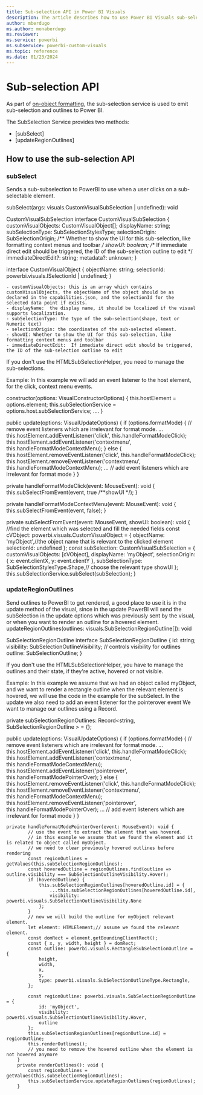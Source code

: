 ```yaml
---
title: Sub-selection API in Power BI Visuals
description: The article describes how to use Power BI Visuals sub-selectionAPI to allow users to format visuals easily.
author: mberdugo
ms.author: monaberdugo
ms.reviewer:
ms.service: powerbi
ms.subservice: powerbi-custom-visuals
ms.topic: reference
ms.date: 01/23/2024
---
```


# Sub-selection API

As part of [on-object formatting](./on-object-formatting.md), the sub-selection service is used to emit sub-selection and outlines to Power BI.

The SubSelection Service provides two methods:

* [subSelect]
* [updateRegionOutlines]


## How to use the sub-selection API

### subSelect

Sends a sub-subselection to PowerBI to use when a user clicks on a sub-selectable element.

subSelect(args: visuals.CustomVisualSubSelection | undefined): void

CustomVisualSubSelection
interface CustomVisualSubSelection {
            customVisualObjects: CustomVisualObject[];
            displayName: string;
            subSelectionType: SubSelectionStylesType;
            selectionOrigin: SubSelectionOrigin;
            /** Whether to show the UI for this sub-selection, like formatting context menus and toolbar */
            showUI: boolean;
            /** If immediate direct edit should be triggered, the ID of the sub-selection outline to edit */
            immediateDirectEdit?: string;
            metadata?: unknown;
        }


interface CustomVisualObject {
            objectName: string;
            selectionId: powerbi.visuals.ISelectionId | undefined;
        }

	- customVisualObjects: this is an array which contains customVisualObjects, the objectName of the object should be as declared in the capabilities.json, and the selectionId for the selected data point if exists.
	- displayName:  the display name, it should be localized if the visual supports localization.
	- subSelectionType: the type of the sub-selection(shape, text or Numeric text)
	- selectionOrigin: the coordinates of the sub-selected element.
	- showUI: Whether to show the UI for this sub-selection, like formatting context menus and toolbar
	- immediateDirectEdit:  If immediate direct edit should be triggered, the ID of the sub-selection outline to edit

If you don't use the HTMLSubSelectionHelper, you need to manage the sub-selections.

Example:
In this example we will add an event listener to the host element, for the click, context menu events.

constructor(options: VisualConstructorOptions) {
        this.hostElement = options.element;
        this.subSelectionService = options.host.subSelectionService;
        ….
}


public update(options: VisualUpdateOptions) {
	if (options.formatMode) {
	            // remove event listeners which are irrelevant for format mode.
		 …
	            this.hostElement.addEventListener('click', this.handleFormatModeClick);
	            this.hostElement.addEventListener('contextmenu',  this.handleFormatModeContextMenu);
	        } else {
	            this.hostElement.removeEventListener('click', this.handleFormatModeClick);
	            this.hostElement.removeEventListener('contextmenu', this.handleFormatModeContextMenu);
		 …
	            // add event listeners which are irrelevant for format mode
	        }
	}
	
private handleFormatModeClick(event: MouseEvent): void {
        this.subSelectFromEvent(event, true /**showUI */);
    }

 private handleFormatModeContextMenu(event: MouseEvent): void {
        this.subSelectFromEvent(event, false);
    }

private subSelectFromEvent(event: MouseEvent, showUI: boolean): void {
        //find the element which was selected and fill the needed fields
        const cVObject: powerbi.visuals.CustomVisualObject = {
            objectName: 'myObject',//the object name that is relevant to the clicked element
            selectionId: undefined
        };
        const subSelection: CustomVisualSubSelection = {
            customVisualObjects: [cVObject],
            displayName: 'myObject',
            selectionOrigin: {
                x: event.clientX,
                y: event.clientY
            },
            subSelectionType: SubSelectionStylesType.Shape,// choose the relevant type
            showUI
        };
        this.subSelectionService.subSelect(subSelection);
    }

### updateRegionOutlines

Send outlines to PowerBI to get rendered, a good place to use it is in the update method of the visual, since in the update PowerBI will send the subSelection in the update options which was previously sent by the visual, or when you want to render an outline for a hovered element.
updateRegionOutlines(outlines: visuals.SubSelectionRegionOutline[]): void

SubSelectionRegionOutline
interface SubSelectionRegionOutline {
            id: string;
            visibility: SubSelectionOutlineVisibility; // controls visibility for outlines
            outline: SubSelectionOutline;
        }

If you don't use the HTMLSubSelectionHelper, you have to manage the outlines and their state, if they're active, hovered or not visible.

Example: 
In this example we assume that we had an object called myObject, and we want to render a rectangle outline when the relevant element is hovered, we will use the code in the example for the subSelect.
In the update we also need to add an event listener for the pointerover event
We want to manage our outlines using a Record.

private subSelectionRegionOutlines: Record<string, SubSelectionRegionOutline > = {};


public update(options: VisualUpdateOptions) {
	if (options.formatMode) {
	            // remove event listeners which are irrelevant for format mode.
		 …
	            this.hostElement.addEventListener('click', this.handleFormatModeClick);
	            this.hostElement.addEventListener('contextmenu',  this.handleFormatModeContextMenu);
		 this.hostElement.addEventListener('pointerover', this.handleFormatModePointerOver);
	        } else {
	            this.hostElement.removeEventListener('click', this.handleFormatModeClick);
	            this.hostElement.removeEventListener('contextmenu', this.handleFormatModeContextMenu);
		 this.hostElement.removeEventListener('pointerover', this.handleFormatModePointerOver);
		 …
	            // add event listeners which are irrelevant for format mode
	        }
	}
	
	
	private handleFormatModePointerOver(event: MouseEvent): void {
	        // use the event to extract the element that was hovered.
	        // in this example we assume that we found the element and it is related to object called myObject.
	        // we need to clear previously hovered outlines before rendering
	        const regionOutlines = getValues(this.subSelectionRegionOutlines);
	        const hoveredOutline = regionOutlines.find(outline => outline.visibility === SubSelectionOutlineVisibility.Hover);
	        if (hoveredOutline) {
	            this.subSelectionRegionOutlines[hoveredOutline.id] = {
	                ...this.subSelectionRegionOutlines[hoveredOutline.id],
	                visibility: powerbi.visuals.SubSelectionOutlineVisibility.None
	            };
	        }
	        // now we will build the outline for myObject relevant element.
	        let element: HTMLElement;// assume we found the relevant element.
	        const domRect = element.getBoundingClientRect();
	        const { x, y, width, height } = domRect;
	        const outline: powerbi.visuals.RectangleSubSelectionOutline = {
	            height,
	            width,
	            x,
	            y,
	            type: powerbi.visuals.SubSelectionOutlineType.Rectangle,
	        };
	    
	        const regionOutline: powerbi.visuals.SubSelectionRegionOutline = {
	            id: 'myObject',
	            visibility: powerbi.visuals.SubSelectionOutlineVisibility.Hover,
	            outline
	        };
	        this.subSelectionRegionOutlines[regionOutline.id] = regionOutline;
	        this.renderOutlines();
	        // you need to remove the hovered outline when the element is not hovered anymore
	    }
	    private renderOutlines(): void {
	        const regionOutlines = getValues(this.subSelectionRegionOutlines);
	        this.subSelectionService.updateRegionOutlines(regionOutlines);
	    }
	
